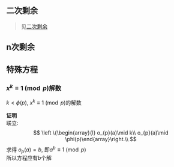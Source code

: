 ## 二次剩余
 
> 见[二次剩余](二次剩余.md)

## n次剩余

## 特殊方程

### $x^{k}\equiv1\pmod p$解数

$k<\phi(p)$, $x^{k}\equiv 1\pmod p$的解数

**证明**  
联立:
$$
\left \{\begin{array}{l} o_{p}(a)\mid k\\ o_{p}(a)\mid \phi(p)\end{array}\right.\\
$$
求得 $o_{p}(a)=b$, 即$a^{b}\equiv 1\pmod p$  
所以方程应有$b$个解